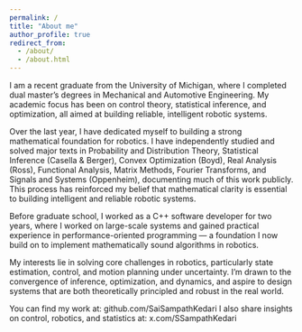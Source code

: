 ```yaml
---
permalink: /
title: "About me"
author_profile: true
redirect_from: 
  - /about/
  - /about.html
---
```


I am a recent graduate from the University of Michigan, where I completed dual master’s degrees in Mechanical and Automotive Engineering. My academic focus has been on control theory, statistical inference, and optimization, all aimed at building reliable, intelligent robotic systems.

Over the last year, I have dedicated myself to building a strong mathematical foundation for robotics. I have independently studied and solved major texts in Probability and Distribution Theory, Statistical Inference (Casella & Berger), Convex Optimization (Boyd), Real Analysis (Ross), Functional Analysis, Matrix Methods, Fourier Transforms, and Signals and Systems (Oppenheim), documenting much of this work publicly. This process has reinforced my belief that mathematical clarity is essential to building intelligent and reliable robotic systems.

Before graduate school, I worked as a C++ software developer for two years, where I worked on large-scale systems and gained practical experience in performance-oriented programming — a foundation I now build on to implement mathematically sound algorithms in robotics.

My interests lie in solving core challenges in robotics, particularly state estimation, control, and motion planning under uncertainty. I’m drawn to the convergence of inference, optimization, and dynamics, and aspire to design systems that are both theoretically principled and robust in the real world.

You can find my work at: github.com/SaiSampathKedari
I also share insights on control, robotics, and statistics at: x.com/SSampathKedari